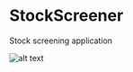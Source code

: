 # StockScreener
 Stock screening application

![alt text](https://github.com/harbirj/harbirj.github.io/tree/main/assets/img/portfolio/stockscreener.png?raw=true)
